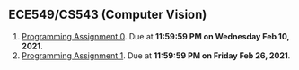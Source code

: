 ## ECE549/CS543 (Computer Vision)
1. [Programming Assignment 0](./MP0). Due at **11:59:59 PM on Wednesday Feb 10, 2021**.
1. [Programming Assignment 1](./MP1). Due at **11:59:59 PM on Friday Feb 26, 2021**.
